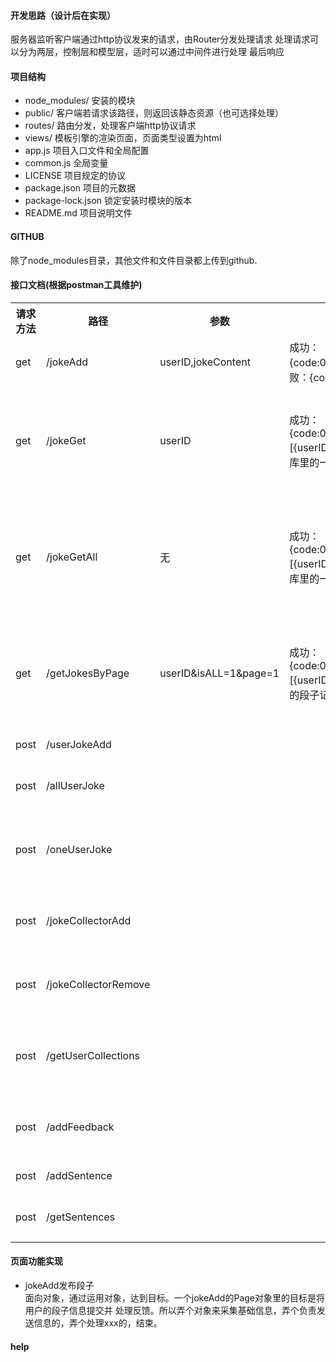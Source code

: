 #### 开发思路（设计后在实现）
服务器监听客户端通过http协议发来的请求，由Router分发处理请求
处理请求可以分为两层，控制层和模型层，适时可以通过中间件进行处理
最后响应

#### 项目结构
- node_modules/ 安装的模块
- public/ 客户端若请求该路径，则返回该静态资源（也可选择处理）
- routes/ 路由分发，处理客户端http协议请求
- views/ 模板引擎的渲染页面，页面类型设置为html
- app.js 项目入口文件和全局配置
- common.js 全局变量
- LICENSE 项目规定的协议
- package.json 项目的元数据
- package-lock.json 锁定安装时模块的版本
- README.md 项目说明文件

#### GITHUB
除了node_modules目录，其他文件和文件目录都上传到github.

#### 接口文档(根据postman工具维护)
<table>
<tr>
<th>请求方法</th>
<th>路径</th>
<th>参数</th>
<th>响应例子</th>
<th>描述</th>
<td>可用</td>
</tr>

<tr>
<td>get</td>
<td>/jokeAdd</td>
<td>userID,jokeContent</td>
<td>成功：{code:0,msg:'success'}失败：{code:1,msg:'failed'}</td>
<td>提交段子</td>
<td>否</td>
</tr>

<tr>
<td>get</td>
<td>/jokeGet</td>
<td>userID</td>
<td>成功：{code:0,msg:'success',data:[{userID:'ZW',...总之是数据库里的一条段子记录}]}</td>
<td>获取用户自身发布的所有段子</td>
<td>否</td>
</tr>

<tr>
<td>get</td>
<td>/jokeGetAll</td>
<td>无</td>
<td>成功：{code:0,msg:'success',data:[{userID:'ZW',...总之是数据库里的一条段子记录}]}</td>
<td>获取所有用户自身发布的所有段子</td>
<td>否</td>
</tr>

<tr>
<td>get</td>
<td>/getJokesByPage</td>
<td>userID&isALL=1&page=1</td>
<td>成功：{code:0,msg:'success',data:[{userID:'ZW',...是数据库里的段子记录}]}</td>
<td>根据参数，获取对应的段子，</td>
<td>否</td>
</tr>

<tr>
<td>post</td>
<td>/userJokeAdd</td>
<td></td>
<td></td>
<td>添加段子</td>
<td>是</td>
</tr>

<tr>
<td>post</td>
<td>/allUserJoke</td>
<td></td>
<td></td>
<td>获取所有段子</td>
<td>是</td>
</tr>


<tr>
<td>post</td>
<td>/oneUserJoke</td>
<td></td>
<td></td>
<td>获取个人发布的段子</td>
<td>是</td>
</tr>

<tr>
<td>post</td>
<td>/jokeCollectorAdd</td>
<td></td>
<td></td>
<td>添加到我的收藏</td>
<td>是</td>
</tr>

<tr>
<td>post</td>
<td>/jokeCollectorRemove</td>
<td></td>
<td></td>
<td>从我的收藏删除</td>
<td>是</td>
</tr>

<tr>
<td>post</td>
<td>/getUserCollections</td>
<td></td>
<td></td>
<td>获取我收藏的所有段子</td>
<td>是</td>
</tr>


<tr>
<td>post</td>
<td>/addFeedback</td>
<td></td>
<td></td>
<td>提交投诉与建议</td>
<td>是</td>
</tr>

<tr>
<td>post</td>
<td>/addSentence</td>
<td></td>
<td></td>
<td>提交句子</td>
<td>是</td>

<tr>
<td>post</td>
<td>/getSentences</td>
<td></td>
<td></td>
<td>获取所有句子</td>
<td>是</td>
</tr>

</table>

#### 页面功能实现
- jokeAdd发布段子  
面向对象，通过运用对象，达到目标。一个jokeAdd的Page对象里的目标是将用户的段子信息提交并
处理反馈。所以弄个对象来采集基础信息，弄个负责发送信息的，弄个处理xxx的，结束。

#### help


